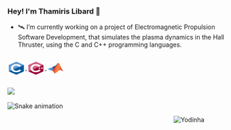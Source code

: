 ### Hey! I'm Thamiris Libard 🤗

- 🛰 I’m currently working on a project of Electromagnetic Propulsion Software Development, that simulates the plasma dynamics in the Hall Thruster, using the C and C++ programming languages.
##

 <div align="center">
  <a href="https://github.com/thamirislibard">
  <!-- <img height="130em" src="https://github-readme-stats.vercel.app/api?username=thamirislibard&show_icons=true&theme=dark&include_all_commits=true&count_private=true"/>
  <img height="130em" src="https://github-readme-stats.vercel.app/api/top-langs/?username=thamirislibard&layout=compact&langs_count=7&theme=dark"/> -->
</div>
 
  <img align="center" alt="Thamiris-Js" height="30" width="40" src="https://raw.githubusercontent.com/devicons/devicon/master/icons/c/c-original.svg">
  <img align="center" alt="Thamiris-Js" height="30" width="40" src="https://raw.githubusercontent.com/devicons/devicon/master/icons/cplusplus/cplusplus-original.svg">
  <img align="center" alt="Thamiris-Js" height="30" width="40" src="https://raw.githubusercontent.com/devicons/devicon/master/icons/matlab/matlab-original.svg">
  
  ##
  
  <a href="https://www.linkedin.com/in/thamiris-libard/" target="_blank"><img src="https://img.shields.io/badge/-LinkedIn-%230077B5?style=for-the-badge&logo=linkedin&logoColor=white" target="_blank"></a>
  
  ![Snake animation](https://github.com/thamirislibard/thamirislibard/blob/output/github-contribution-grid-snake.svg)

  
  <img align="right" alt="Yodinha" height="120" width="130" src="https://media.discordapp.net/attachments/675115231093063757/930988348829499462/ddu3gc2-b4f41414-cf81-4022-9873-d4600f0cdf75.gif">
